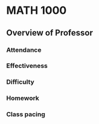 # MATH 1000
## Overview of Professor

### Attendance

### Effectiveness

### Difficulty

### Homework

### Class pacing

